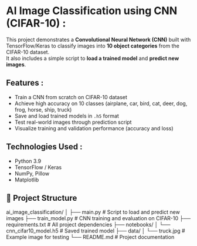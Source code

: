 # AI Image Classification using CNN (CIFAR-10) :
This project demonstrates a **Convolutional Neural Network (CNN)** built with TensorFlow/Keras to classify images into **10 object categories** from the CIFAR-10 dataset.  
It also includes a simple script to **load a trained model** and **predict new images**.


## Features :
- Train a CNN from scratch on CIFAR-10 dataset  
- Achieve high accuracy on 10 classes (airplane, car, bird, cat, deer, dog, frog, horse, ship, truck)  
- Save and load trained models in `.h5` format  
- Test real-world images through prediction script  
- Visualize training and validation performance (accuracy and loss)


## Technologies Used :
- Python 3.9  
- TensorFlow / Keras  
- NumPy, Pillow  
- Matplotlib  


## 📂 Project Structure

ai_image_classification/
│
├── main.py # Script to load and predict new images
├── train_model.py # CNN training and evaluation on CIFAR-10
├── requirements.txt # All project dependencies
├── notebooks/
│ └── cnn_cifar10_model.h5 # Saved trained model
├── data/
│ └── truck.jpg # Example image for testing
└── README.md # Project documentation
